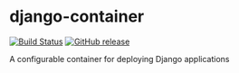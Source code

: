 # django-container

[![Build Status](https://github.com/uw-it-aca/django-container/workflows/Build%2C%20Test%20and%20Deploy/badge.svg?branch=master)](https://github.com/uw-it-aca/django-container/actions)
[![GitHub release](https://img.shields.io/github/release/uw-it-aca/django-container.svg)](https://github.com/uw-it-aca/django-container/releases)

A configurable container for deploying Django applications
